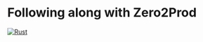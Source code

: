 # Following along with Zero2Prod

[![Rust](https://github.com/skrapi/zero2prod/actions/workflows/rust.yml/badge.svg)](https://github.com/skrapi/zero2prod/actions/workflows/rust.yml)
